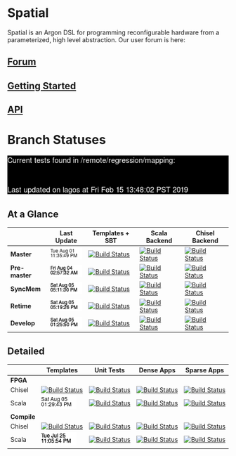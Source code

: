 # Spatial
Spatial is an Argon DSL for programming reconfigurable hardware from a parameterized, high level abstraction.  Our user forum is here: 

## [Forum](https://groups.google.com/forum/#!forum/spatial-lang-users)

## [Getting Started](http://spatial-lang.readthedocs.io/en/latest/tutorial/starting.html)

## [API](http://spatial-lang.readthedocs.io/en/latest/)

# Branch Statuses

!["what's running" is unavailable](https://github.com/mattfel1/Window/blob/master/window.png?raw=true "whatsrunning")

## At a Glance

|            | Last Update | Templates + SBT | Scala Backend | Chisel Backend |
|------------|-----------|------------|------------|-------------|
| **Master** | ![timestamp unavailable](https://github.com/mattfel1/Trackers/blob/timestamps/timestamp_master.png?raw=true "timestamp")  | [![Build Status](https://travis-ci.org/stanford-ppl/spatial-lang.svg?branch=master)](https://travis-ci.org/stanford-ppl/spatial-lang) | [![Build Status](https://travis-ci.org/mattfel1/Trackers.svg?branch=ClassComplete-Branchmaster-Backendchisel-Tracker)](https://github.com/stanford-ppl/spatial-lang/wiki/Brnch:master-Trgt:chisel) | [![Build Status](https://travis-ci.org/mattfel1/Trackers.svg?branch=ClassComplete-Branchmaster-Backendscala-Tracker)](https://github.com/stanford-ppl/spatial-lang/wiki/Brnch:master-Trgt:chisel) |
| **Pre-master** | ![timestamp unavailable](https://github.com/mattfel1/Trackers/blob/timestamps/timestamp_pre-master.png?raw=true "timestamp")  | [![Build Status](https://travis-ci.org/stanford-ppl/spatial-lang.svg?branch=pre-master)](https://travis-ci.org/stanford-ppl/spatial-lang) | [![Build Status](https://travis-ci.org/mattfel1/Trackers.svg?branch=ClassComplete-Branchpre-master-Backendchisel-Tracker)](https://github.com/stanford-ppl/spatial-lang/wiki/Brnch:pre-master-Trgt:chisel) | [![Build Status](https://travis-ci.org/mattfel1/Trackers.svg?branch=ClassComplete-Branchpre-master-Backendscala-Tracker)](https://github.com/stanford-ppl/spatial-lang/wiki/Brnch:pre-master-Trgt:chisel) |
| **SyncMem** | ![timestamp unavailable](https://github.com/mattfel1/Trackers/blob/timestamps/timestamp_syncMem.png?raw=true "timestamp")  | [![Build Status](https://travis-ci.org/stanford-ppl/spatial-lang.svg?branch=syncMem)](https://travis-ci.org/stanford-ppl/spatial-lang) | [![Build Status](https://travis-ci.org/mattfel1/Trackers.svg?branch=ClassComplete-BranchsyncMem-Backendchisel-Tracker)](https://github.com/stanford-ppl/spatial-lang/wiki/Brnch:syncMem-Trgt:chisel) | [![Build Status](https://travis-ci.org/mattfel1/Trackers.svg?branch=ClassComplete-BranchsyncMem-Backendscala-Tracker)](https://github.com/stanford-ppl/spatial-lang/wiki/Brnch:syncMem-Trgt:chisel) |
| **Retime** | ![timestamp unavailable](https://github.com/mattfel1/Trackers/blob/timestamps/timestamp_retime.png?raw=true "timestamp")  | [![Build Status](https://travis-ci.org/stanford-ppl/spatial-lang.svg?branch=retime)](https://travis-ci.org/stanford-ppl/spatial-lang) | [![Build Status](https://travis-ci.org/mattfel1/Trackers.svg?branch=ClassComplete-Branchretime-Backendchisel-Tracker)](https://github.com/stanford-ppl/spatial-lang/wiki/Brnch:retime-Trgt:chisel) | [![Build Status](https://travis-ci.org/mattfel1/Trackers.svg?branch=ClassComplete-Branchretime-Backendscala-Tracker)](https://github.com/stanford-ppl/spatial-lang/wiki/Brnch:retime-Trgt:chisel) |
| **Develop** | ![timestamp unavailable](https://github.com/mattfel1/Trackers/blob/timestamps/timestamp_develop.png?raw=true "timestamp")  | [![Build Status](https://travis-ci.org/stanford-ppl/spatial-lang.svg?branch=develop)](https://travis-ci.org/stanford-ppl/spatial-lang) | [![Build Status](https://travis-ci.org/mattfel1/Trackers.svg?branch=ClassComplete-Branchdevelop-Backendchisel-Tracker)](https://github.com/stanford-ppl/spatial-lang/wiki/Brnch:develop-Trgt:chisel) | [![Build Status](https://travis-ci.org/mattfel1/Trackers.svg?branch=ClassComplete-Branchdevelop-Backendscala-Tracker)](https://github.com/stanford-ppl/spatial-lang/wiki/Brnch:develop-Trgt:chisel) |

## Detailed

|            | Templates | Unit Tests | Dense Apps | Sparse Apps |
|------------|-----------|------------|------------|-------------|
| **FPGA**   |  |  |  |  |
| Chisel | [![Build Status](https://travis-ci.org/stanford-ppl/spatial-lang.svg?branch=fpga)](https://travis-ci.org/stanford-ppl/spatial-lang)         | [![Build Status](https://travis-ci.org/mattfel1/Trackers.svg?branch=ClassUnit-Branchfpga-Backendchisel-Tracker)](https://github.com/stanford-ppl/spatial-lang/wiki/Brnch:fpga-Trgt:chisel)           | [![Build Status](https://travis-ci.org/mattfel1/Trackers.svg?branch=ClassDense-Branchfpga-Backendchisel-Tracker)](https://github.com/stanford-ppl/spatial-lang/wiki/Brnch:fpga-Trgt:chisel)           | [![Build Status](https://travis-ci.org/mattfel1/Trackers.svg?branch=ClassSparse-Branchfpga-Backendchisel-Tracker)](https://github.com/stanford-ppl/spatial-lang/wiki/Brnch:fpga-Trgt:chisel)             |
| Scala  | ![timestamp unavailable](https://github.com/mattfel1/Trackers/blob/timestamps/timestamp_fpga.png?raw=true "timestamp")      |  [![Build Status](https://travis-ci.org/mattfel1/Trackers.svg?branch=ClassUnit-Branchfpga-Backendscala-Tracker)](https://github.com/stanford-ppl/spatial-lang/wiki/Brnch:fpga-Trgt:scala)           | [![Build Status](https://travis-ci.org/mattfel1/Trackers.svg?branch=ClassDense-Branchfpga-Backendscala-Tracker)](https://github.com/stanford-ppl/spatial-lang/wiki/Brnch:fpga-Trgt:scala)           | [![Build Status](https://travis-ci.org/mattfel1/Trackers.svg?branch=ClassSparse-Branchfpga-Backendscala-Tracker)](https://github.com/stanford-ppl/spatial-lang/wiki/Brnch:fpga-Trgt:scala)             |
| **Compile**   |  |  |  |  |
| Chisel | [![Build Status](https://travis-ci.org/stanford-ppl/spatial-lang.svg?branch=compile)](https://travis-ci.org/stanford-ppl/spatial-lang)         | [![Build Status](https://travis-ci.org/mattfel1/Trackers.svg?branch=ClassUnit-Branchcompile-Backendchisel-Tracker)](https://github.com/stanford-ppl/spatial-lang/wiki/Brnch:compile-Trgt:chisel)           | [![Build Status](https://travis-ci.org/mattfel1/Trackers.svg?branch=ClassDense-Branchcompile-Backendchisel-Tracker)](https://github.com/stanford-ppl/spatial-lang/wiki/Brnch:compile-Trgt:chisel)           | [![Build Status](https://travis-ci.org/mattfel1/Trackers.svg?branch=ClassSparse-Branchcompile-Backendchisel-Tracker)](https://github.com/stanford-ppl/spatial-lang/wiki/Brnch:compile-Trgt:chisel)             |
| Scala  | ![timestamp unavailable](https://github.com/mattfel1/Trackers/blob/timestamps/timestamp_compile.png?raw=true "timestamp")      |  [![Build Status](https://travis-ci.org/mattfel1/Trackers.svg?branch=ClassUnit-Branchcompile-Backendscala-Tracker)](https://github.com/stanford-ppl/spatial-lang/wiki/Brnch:compile-Trgt:scala)           | [![Build Status](https://travis-ci.org/mattfel1/Trackers.svg?branch=ClassDense-Branchcompile-Backendscala-Tracker)](https://github.com/stanford-ppl/spatial-lang/wiki/Brnch:compile-Trgt:scala)           | [![Build Status](https://travis-ci.org/mattfel1/Trackers.svg?branch=ClassSparse-Branchcompile-Backendscala-Tracker)](https://github.com/stanford-ppl/spatial-lang/wiki/Brnch:compile-Trgt:scala)             |



